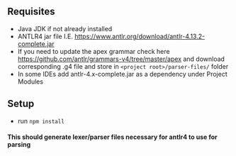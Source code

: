 
## Requisites
- Java JDK if not already installed
- ANTLR4 jar file I.E. https://www.antlr.org/download/antlr-4.13.2-complete.jar
- If you need to update the apex grammar check here https://github.com/antlr/grammars-v4/tree/master/apex
and download corresponding .g4 file and store in `<project root>/parser-files/` folder
- In some IDEs add antlr-4.x-complete.jar as a dependency under Project Modules

## Setup
- run `npm install`

#### This should generate lexer/parser files necessary for antlr4 to use for parsing
